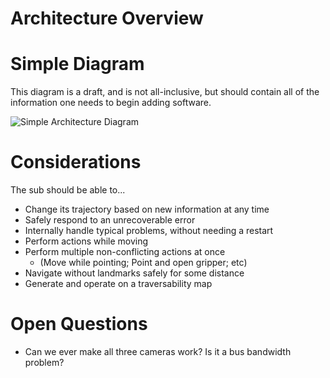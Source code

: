 Architecture Overview
====================

# Simple Diagram
This diagram is a draft, and is not all-inclusive, but should contain all of the information one needs to begin adding software.

![Simple Architecture Diagram](http://i.imgur.com/imkjbCL.png?1)

# Considerations
The sub should be able to...
- Change its trajectory based on new information at any time
- Safely respond to an unrecoverable error
- Internally handle typical problems, without needing a restart
- Perform actions while moving
- Perform multiple non-conflicting actions at once 
    - (Move while pointing; Point and open gripper; etc)
- Navigate without landmarks safely for some distance
- Generate and operate on a traversability map

# Open Questions
- Can we ever make all three cameras work? Is it a bus bandwidth problem?